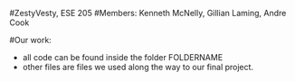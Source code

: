 #ZestyVesty, ESE 205
#Members: Kenneth McNelly, Gillian Laming, Andre Cook 

#Our work:
- all code can be found inside the folder FOLDERNAME
- other files are files we used along the way to our final project.


